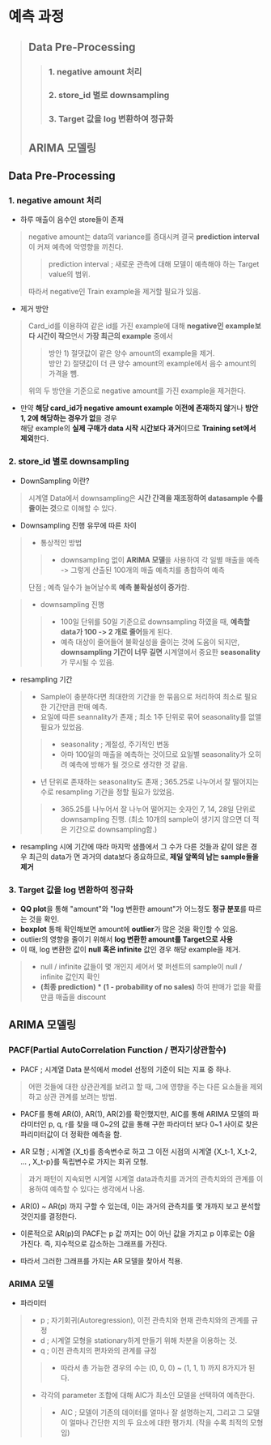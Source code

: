 # 예측 과정

> ## Data Pre-Processing
> > ### 1. negative amount 처리
> > ### 2. store_id 별로 downsampling
> > ### 3. Target 값을 log 변환하여 정규화
> ## ARIMA 모델링

## Data Pre-Processing

### 1. negative amount 처리

- 하루 매출이 음수인 store들이 존재
> negative amount는 data의 variance를 증대시켜 결국 **prediction interval**이 커져 예측에 악영향을 끼친다.
> > prediction interval ; 새로운 관측에 대해 모델이 예측해야 하는 Target value의 범위.
>
> 따라서 negative인 Train example을 제거할 필요가 있음.

- 제거 방안
> Card_id를 이용하여 같은 id를 가진 example에 대해 **negative인 example보다 시간이 작으**면서 **가장 최근의 example** 중에서 <br>
> > 방안 1) 절댓값이 같은 양수 amount의 example을 제거. <br>
> > 방안 2) 절댓값이 더 큰 양수 amount의 example에서 음수 amount의 가격을 뻄. <br>
>
> 위의 두 방안을 기준으로 negative amount를 가진 example을 제거한다.

- 만약 **해당 card_id가 negative amount example 이전에 존재하지 않**거나 **방안 1, 2에 해당하는 경우가 없**을 경우 <br> 해당 example의 **실제 구매가 data 시작 시간보다 과거**이므로 **Training set에서 제외**한다.

### 2. store_id 별로 downsampling

- DownSampling 이란?
> 시계열 Data에서 downsampling은 **시간 간격을 재조정하여 datasample 수를 줄이는 것**으로 이해할 수 있다.

- Downsampling 진행 유무에 따른 차이
> - 통상적인 방법
> > - downsampling 없이 **ARIMA 모델**을 사용하여 각 일별 매출을 예측 -> 그렇게 산출된 100개의 매출 예측치를 총합하여 예측
>
> 단점 ; 예측 일수가 늘어날수록 **예측 불확실성이 증가**함.

> - downsampling 진행
> > - 100일 단위를 50일 기준으로 downsampling 하였을 때, **예측할 data가 100 -> 2 개로 줄어**들게 된다.
> > - 예측 대상이 줄어들어 불확실성을 줄이는 것에 도움이 되지만, **downsampling 기간이 너무 길면** 시계열에서 중요한 **seasonality**가 무시될 수 있음.

- resampling 기간
> - Sample이 충분하다면 최대한의 기간을 한 묶음으로 처리하여 최소로 필요한 기간만큼 판매 예측.
> - 요일에 따른 seannality가 존재 ; 최소 1주 단위로 묶어 seasonality를 없앨 필요가 있었음.
> > - seasonality ; 계절성, 주기적인 변동
> > - 아마 100일의 매출을 예측하는 것이므로 요일별 seasonality가 오히려 예측에 방해가 될 것으로 생각한 것 같음.
> - 년 단위로 존재하는 seasonality도 존재 ; 365.25로 나누어서 잘 떨어지는 수로 resampling 기간을 정할 필요가 있었음.
> > - 365.25를 나누어서 잘 나누어 떨어지는 숫자인 7, 14, 28일 단위로 downsampling 진행. (최소 10개의 sample이 생기지 않으면 더 적은 기간으로 downsampling함.)

- resampling 시에 기간에 따라 마지막 샘플에서 그 수가 다른 것들과 같이 않은 경우 최근의 data가 먼 과거의 data보다 중요하므로, **제일 앞쪽의 남는 sample들을 제거**

### 3. Target 값을 log 변환하여 정규화

- **QQ plot**을 통해 "amount"와 "log 변환한 amount"가 어느정도 **정규 분포**를 따르는 것을 확인.
- **boxplot** 통해 확인해보면 amount에 **outlier**가 많은 것을 확인할 수 있음.
- outlier의 영향을 줄이기 위해서 **log 변환한 amount를 Target으로 사용**
- 이 때, log 변환한 값이 **null 혹은 infinite** 값인 경우 해당 example을 제거.
> - null / infinite 값들이 몇 개인지 세어서 몇 퍼센트의 sample이 null / infinite 값인지 확인
> - **(최종 prediction) * (1 - probability of no sales)** 하여 판매가 없을 확률 만큼 매출을 discount

## ARIMA 모델링

### PACF(Partial AutoCorrelation Function / 편자기상관함수)

- PACF ; 시계열 Data 분석에서 model 선정의 기준이 되는 지표 중 하나.
> 어떤 것들에 대한 상관관계를 보려고 할 때, 그에 영향을 주는 다른 요소들을 제외하고 상관 관계를 보려는 방법.
- PACF를 통해 AR(0), AR(1), AR(2)를 확인했지만, AIC를 통해 ARIMA 모델의 파라미터인 p, q, r를 찾을 때 0~2의 값을 통해 구한 파라미터 보다 0~1 사이로 찾은 파리미터값이 더 정확한 예측을 함.

- AR 모형 ; 시계열 {X_t}를 종속변수로 하고 그 이전 시점의 시계열 {X_t-1, X_t-2, ... , X_t-p}를 독립변수로 가지는 회귀 모형.
> 과거 패턴이 지속되면 시계열 시계열 data과측치를 과거의 관측치와의 관계를 이용하여 예측할 수 있다는 생각에서 나옴.
- AR(0) ~ AR(p) 까지 구할 수 있는데, 이는 과거의 관측치를 몇 개까지 보고 분석할 것인지를 결정한다.

- 이론적으로 AR(p)의 PACF는 p 값 까지는 0이 아닌 값을 가지고 p 이후로는 0을 가진다. 즉, 지수적으로 감소하는 그래프를 가진다.
- 따라서 그러한 그래프를 가지는 AR 모델을 찾아서 적용.

### ARIMA 모델
- 파라미터
> - p ; 자기회귀(Autoregression), 이전 관측치와 현재 관측치와의 관계를 규정
> - d ; 시계열 모형을 stationary하게 만들기 위해 차분을 이용하는 것.
> - q ; 이전 관측치의 편차와의 관계를 규정
> > - 따라서 총 가능한 경우의 수는 (0, 0, 0) ~ (1, 1, 1) 까지 8가지가 된다.
> - 각각의 parameter 조합에 대해 AIC가 최소인 모델을 선택하여 예측한다.
> > - AIC ; 모델이 기존의 데이터를 얼마나 잘 설명하는지, 그리고 그 모델이 얼마나 간단한 지의 두 요소에 대한 평가치. (작을 수록 최적의 모형임) 

